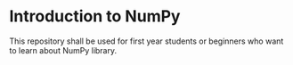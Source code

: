 # Introduction to NumPy
This repository shall be used for first year students or beginners who want to learn about NumPy library.
